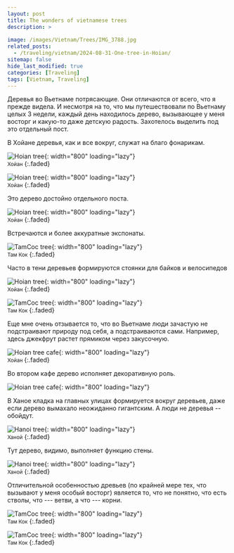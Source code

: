 ```yaml
---
layout: post
title: The wonders of vietnamese trees
description: >
  
image: /images/Vietnam/Trees/IMG_3788.jpg
related_posts:
  - /traveling/vietnam/2024-08-31-One-tree-in-Hoian/
sitemap: false
hide_last_modified: true
categories: [Traveling]
tags: [Vietnam, Traveling]
---
```



Деревья во Вьетнаме потрясающие. Они отличаются от всего, что я прежде видела. И несмотря на то, что мы путешествовали по Вьетнаму целых 3 недели, каждый день находилось дерево, вызывающее у меня восторг и какую-то даже детскую радость.
Захотелось выделить под это отдельный пост. 

В Хойане деревья, как и все вокруг, служат на благо фонарикам.

![Hoian tree](/images/Vietnam/Trees/IMG_3509.jpg){: width="800" loading="lazy"}
<br>
<small>Хойан</small>
{:.faded}

![Hoian tree](/images/Vietnam/Trees/IMG_3536.jpg){: width="800" loading="lazy"}
<br>
<small>Хойан</small>
{:.faded}

Это дерево достойно отдельного поста. 

![Hoian tree](/images/Vietnam/Trees/IMG_3641.jpg){: width="800" loading="lazy"}
<br>
<small>Хойан</small>
{:.faded}

Встречаются и более аккуратные экспонаты.

![TamCoc tree](/images/Vietnam/Trees/IMG_4440.jpg){: width="800" loading="lazy"}
<br>
<small>Там&nbsp;Кок</small>
{:.faded}

Часто в тени деревьев формируются стоянки для байков и велосипедов 

![Hoian tree](/images/Vietnam/Trees/IMG_3673.jpg){: width="800" loading="lazy"}
<br>
<small>Хойан</small>
{:.faded}

![TamCoc tree](/images/Vietnam/Trees/IMG_3779.jpg){: width="800" loading="lazy"}
<br>
<small>Там&nbsp;Кок </small>
{:.faded}

Еще мне очень отзывается то, что во Вьетнаме люди зачастую не подстраивают природу под себя, а подстраиваются сами. 
Например, здесь джекфрут растет прямиком через закусочную.

![Hoian tree cafe](/images/Vietnam/Trees/IMG_3612.jpg){: width="800" loading="lazy"}
<br>
<small>Хойан </small>
{:.faded}

Во втором кафе дерево исполняет декоративную роль.

![Hoian tree cafe](/images/Vietnam/Trees/IMG_3613_2.jpg){: width="800" loading="lazy"}

В Ханое кладка на главных улицах формируется вокруг деревьев, даже если дерево вымахало неожиданно гигантским. А люди не деревья -- обойдут.

![Hanoi tree](/images/Vietnam/Trees/IMG_4485b.jpg){: width="800" loading="lazy"}
<br>
<small>Ханой</small>
{:.faded}

Тут дерево, видимо, выполняет функцию стены.

![Hanoi tree](/images/Vietnam/Trees/IMG_4520_2.jpg){: width="800" loading="lazy"}
<br>
<small>Ханой</small>
{:.faded}

Отличительной особенностью древьев (по крайней мере тех, что вызывают у меня особый восторг) является то, что не понятно, что есть стволы, что --- ветви, а что --- корни.

![TamCoc tree](/images/Vietnam/Trees/IMG_4207.jpg){: width="800" loading="lazy"}
<br>
<small>Там&nbsp;Кок</small>
{:.faded}

![TamCoc tree](/images/Vietnam/Trees/IMG_4437.jpg){: width="800" loading="lazy"}
<br>
<small>Там&nbsp;Кок </small>
{:.faded}
